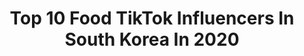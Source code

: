 ---
title: Top 10 Food TikTok Influencers In South Korea In 2020
description: >-
  Find top food TikTok influencers in South Korea in 2020. Most popular hashtags: #food #asmr #fyp #mukbang.
platform: TikTok
hits: 40
text_top: See the most popular TikTok profiles on inBeat.
text_bottom: inBeat has 40 TikTok influencers like this in South Korea for you to collaborate.
profiles:
  - username: "crazypooh93"
    fullname: >-
      미친곰돌이
    bio: >-
      인스타:imjaneyya Tlog ✈️ FOOD🍭 틱톡 챌린지 마스터였다😎퇴사
    location: "South Korea"
    followers: 34500
    engagement: 486
    commentsToLikes: 0.031017
    id: ckbl39o6u0ndm0j23yv2qmsdc
    verified: false
    hashtags: "#cakes, #sweets, #tlog, #jmtt"
  - username: "buymeal"
    fullname: >-
      바이밀(buymeal)
    bio: >-
      바이밀 Food trip Buymeal Tiktokfood
    location: "South Korea"
    followers: 89500
    engagement: 291
    commentsToLikes: 0.024441
    id: ckbl39r2j0ntl0j23f1b61f58
    verified: true
    hashtags: "#kpop, #kdrama, #noodles, #kfood"
  - username: "zzincongasmr"
    fullname: >-
      Zzincong ASMR 찐콩
    bio: >-
      🍓FOOD ASMR🍓 🔻Full video🔻 YOUTUBE▶️http://www.youtube.com/c/ZzincongASMR
    location: "South Korea"
    followers: 255500
    engagement: 376
    commentsToLikes: 0.009598
    id: ckba7b2vh0d1k0j23b7yb4rvu
    verified: false
    hashtags: "#notalkingasmr, #tanghulu, #asmr, #foodasmr"
  - username: "mukkebi_tiktok"
    fullname: >-
      Mukkebi 먹깨비
    bio: >-
      The street food lover 🟡Youtube▶️Mukkebi 먹깨비 🟡Instagram▶️mukkebi_insta
    location: "South Korea"
    followers: 102700
    engagement: 422
    commentsToLikes: 0.006730
    id: ckb9uqgoatp9j0j23zzw71j9g
    verified: false
    hashtags: "#streetfood, #kfood, #koreanfood, #icecream"
  - username: "13doctorwhoo"
    fullname: >-
      🎗닥터후(Doctor who)
    bio: >-
      부경대(일어일문어문학)전공 (카카오 오픈채팅 :13닥터후) 팬애칭:환자후 부계정 :13exercise(운동후) MCN(소속사) : Witu(윗유
    location: "South Korea"
    followers: 3200000
    engagement: 995
    commentsToLikes: 0.047090
    id: ckae0x0rylyzx0i78addv3gky
    verified: true
    hashtags: "#meme, #fyp, #asmr, #foodasmr"
  - username: "a.bite"
    fullname: >-
      먹스나 Muk SNa
    bio: >-
      한판만 장인🇰🇷 Youtube : 먹스나Muk Sna Instagram : sn_kkkkkk 팬애칭:먹스타⭐️ ⬇️광고문의⬇️
    location: "South Korea"
    followers: 7500000
    engagement: 1014
    commentsToLikes: 0.014274
    id: ck9nai1sea8on0j78bj643e3r
    verified: true
    hashtags: "#fyp, #foru, #mukbang, #food"
  - username: "chengdamunni"
    fullname: >-
      청담언니
    bio: >-
      인생은 40부터 🙂🙃 요리하는 메이크업 아티스트
    location: "South Korea"
    followers: 1200000
    engagement: 892
    commentsToLikes: 0.014023
    id: ck92wvejbw2lg0j78uklcfz1g
    verified: true
    hashtags: "#foryou, #beauty, #180, #fyp"
  - username: "kem19995"
    fullname: >-
      Kem
    bio: >-
      Fb: Kem DâuTây (Thảo kem) 🍓 siêu lạc quan 🍓 Instagram ID: kemdautay19995
    location: "South Korea"
    followers: 623300
    engagement: 1617
    commentsToLikes: 0.003581
    id: ckc7t8p9bxoy20j23q6wepwkq
    verified: false
    hashtags: "#duhocsinhhanquoc, #yum, #korea, #food"
  - username: "awesometable"
    fullname: >-
      어썸식탁
    bio: >-
      맛있는 한끼식사😉 유튜브에서 더 자세히 ☝️ 함께 만들어 봐요❤ #집밥 #홈쿡 #나만의레시피 #틱톡푸드
    location: "South Korea"
    followers: 5517
    engagement: 202
    commentsToLikes: 0.048537
    id: ck8torvuenrr90j782yf8bulm
    verified: false
    hashtags: "#recipevideos, #foodvideos, #cookingvideos, #cookingvideo"
  - username: ".candys"
    fullname: >-
      캔디스
    bio: >-
      ⚘Full video is on youtube⚘ Business : xowlzoq@gmail.com
    location: "South Korea"
    followers: 823800
    engagement: 1005
    commentsToLikes: 0.007452
    id: ckajk9yyapaa00i78pxd5osn6
    verified: false
    hashtags: "#rockcandy, #unicorn, #cake, #poppingboba"
---